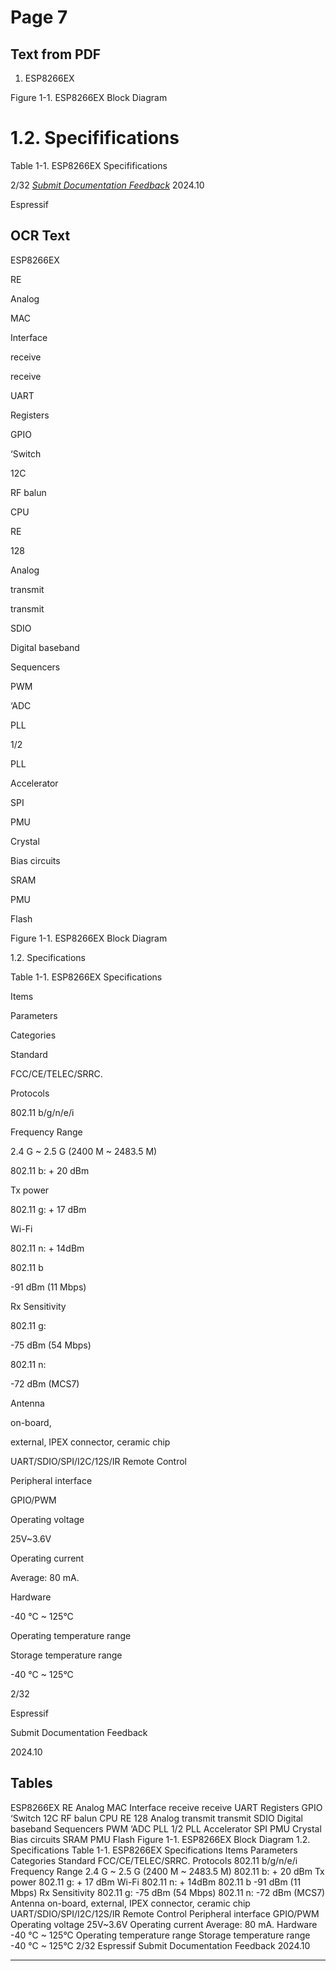 # Page 7

## Text from PDF

1. ESP8266EX










Figure 1-1. ESP8266EX Block Diagram

# 1.2. Specififications


Table 1-1. ESP8266EX Specififications







2/32
*[Submit Documentation Feedback](https://www.espressif.com/en/company/documents/documentation_feedback?docId=2667&sections=&version=2.8)* 2024.10


Espressif



## OCR Text

ESP8266EX

RE

Analog

MAC

Interface

receive

receive

UART

Registers

GPIO

‘Switch

12C

RF balun

CPU

RE

128

Analog

transmit

transmit

SDIO

Digital baseband

Sequencers

PWM

‘ADC

PLL

1/2

PLL

Accelerator

SPI

PMU

Crystal

Bias circuits

SRAM

PMU

Flash

Figure 1-1. ESP8266EX Block Diagram

1.2. Specifications

Table 1-1. ESP8266EX Specifications

Items

Parameters

Categories

Standard

FCC/CE/TELEC/SRRC.

Protocols

802.11 b/g/n/e/i

Frequency Range

2.4 G ~ 2.5 G (2400 M ~ 2483.5 M)

802.11 b: + 20 dBm

Tx power

802.11 g: + 17 dBm

Wi-Fi

802.11 n: + 14dBm

802.11 b

-91 dBm (11 Mbps)

Rx Sensitivity

802.11 g:

-75 dBm (54 Mbps)

802.11 n:

-72 dBm (MCS7)

Antenna

on-board,

external, IPEX connector, ceramic chip

UART/SDIO/SPI/I2C/12S/IR Remote Control

Peripheral interface

GPIO/PWM

Operating voltage

25V~3.6V

Operating current

Average: 80 mA.

Hardware

-40 °C ~ 125°C

Operating temperature range

Storage temperature range

-40 °C ~ 125°C

2/32

Espressif

Submit Documentation Feedback

2024.10

## Tables

ESP8266EX
RE Analog MAC Interface
receive receive UART
Registers
GPIO ‘Switch
12C RF
balun
CPU
RE 128 Analog
transmit transmit SDIO Digital
baseband
Sequencers
PWM
‘ADC
PLL 1/2 PLL Accelerator
SPI
PMU Crystal Bias circuits SRAM PMU Flash
Figure 1-1. ESP8266EX Block Diagram
1.2. Specifications
Table 1-1. ESP8266EX Specifications
Items Parameters Categories
Standard FCC/CE/TELEC/SRRC.
Protocols 802.11 b/g/n/e/i
Frequency Range 2.4 G ~ 2.5 G (2400 M ~ 2483.5 M)
802.11 b: + 20 dBm
Tx power 802.11 g: + 17 dBm
Wi-Fi
802.11 n: + 14dBm
802.11 b -91 dBm (11 Mbps)
Rx Sensitivity 802.11 g: -75 dBm (54 Mbps)
802.11 n: -72 dBm (MCS7)
Antenna on-board, external, IPEX connector, ceramic chip
UART/SDIO/SPI/I2C/12S/IR Remote Control
Peripheral interface
GPIO/PWM
Operating voltage 25V~3.6V
Operating current Average: 80 mA.
Hardware
-40 °C ~ 125°C Operating temperature range
Storage temperature range -40 °C ~ 125°C
2/32
Espressif Submit Documentation Feedback 2024.10


---

